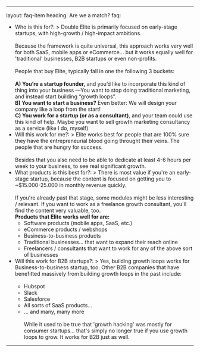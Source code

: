 
---
layout: faq-item
heading: Are we a match?
faq:
- Who is this for?: >
    Double Elite is primarily focused on early-stage startups, with high-growth / high-impact ambitions.<br><br>
    Because the framework is quite universal, this approach works very well for both SaaS, mobile apps or eCommerce... but it works equally well for 'traditional' businesses, B2B startups or even non-profits.<br><br>
    People that buy Elite, typically fall in one the following 3 buckets:<br><br>
    <b>A) You’re a startup founder,</b> and you’d like to incorporate this kind of thing into your business —You want to stop doing traditional marketing, and instead start building “growth loops”. <br>
    <b>B) You want to start a business?</b> Even better: We will design your company like a loop from the start! <br>
    <b>C) You work for a startup (or as a consultant)</b>, and your team could use this kind of help. Maybe you want to sell growth marketing consultancy as a service (like I do, myself)
- Will this work for me?: >
    Elite works best for people that are 100% sure they have the entrepreneurial blood going throught their veins. The people that are hungry for success.<br><br>
    Besides that you also need to be able to dedicate at least 4-6 hours per week to your business, to see real significant growth.
- What products is this best for?: >
    There is most value if you're an early-stage startup, because the content is focused on getting you to ~$15.000-25.000 in monthly revenue quickly.<br><br>
    If you're already past that stage, some modules might be less interesting / relevant. If you want to work as a freelance growth consultant, you'll find the content very valuable, too.<br><b>Products that Elite works well for are:</b><br>
    - Software products (mobile apps, SaaS, etc.)<br>
    - eCommerce products / webshops<br>
    - Business-to-business products<br>
    - Traditional businesses... that want to expand their reach online<br>
    - Freelancers / consultants that want to work for any of the above sort of businesses
- Will this work for B2B startups?: >
    Yes, building growth loops works for Business-to-business startup, too. Other B2B companies that have benefitted massively from building growth loops in the past include:<br><br>
    - Hubspot<br>
    - Slack<br> 
    - Salesforce<br>
    - All sorts of SaaS products... <br>
    - ... and many, many more<br><br>
    While it used to be true that 'growth hacking' was mostly for consumer startups... that's simply no longer true if you use growth loops to grow. It works for B2B just as well.
---
